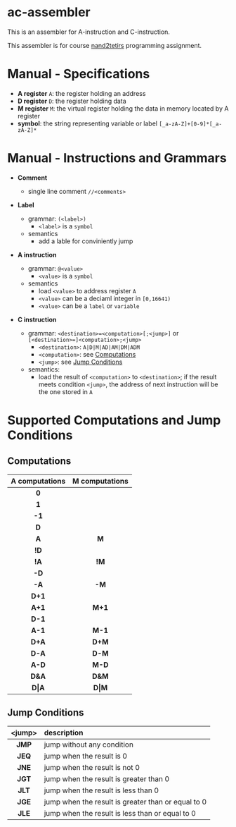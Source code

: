 # ac-assembler
This is an assembler for A-instruction and C-instruction.

This assembler is for course [nand2tetirs](https://www.coursera.org/learn/build-a-computer/home/welcome) programming assignment.

# Manual - Specifications
* **A register** `A`: the register holding an address
* **D register** `D`: the register holding data
* **M register** `M`: the virtual register holding the data in memory located by A register
* **symbol**: the string representing variable or label `[_a-zA-Z]+[0-9]*[_a-zA-Z]*`

# Manual - Instructions and Grammars
* **Comment**
  * single line comment `//<comments>`
* **Label**
  * grammar: `(<label>)` 
    * `<label>` is a `symbol`
  * semantics
    * add a lable for conviniently jump
  
* **A instruction**
  * grammar: `@<value>`
    * `<value>` is a `symbol`
  * semantics
    * load `<value>` to address register `A`
    * `<value>` can be a deciaml integer in `[0,16641)`
    * `<value>` can be a `label` or `variable` 
* **C instruction**
  * grammar: `<destination>=<computation>[;<jump>]` or `[<destination>=]<computation>;<jump>`
    * `<destination>`: `A|D|M|AD|AM|DM|ADM`
    * `<computation>`: see [Computations](#computations)
    * `<jump>`: see [Jump Conditions](#jump-conditions)
  * semantics:
    * load the result of `<computation>` to `<destination>`; if the result meets condition `<jump>`, the address of next instruction will be the one stored in `A`

# Supported Computations and Jump Conditions
## Computations
| A computations | M computations |
| :------------: | :------------: |
|     **0**      |                |
|     **1**      |                |
|     **-1**     |                |
|     **D**      |                |
|     **A**      |     **M**      |
|     **!D**     |                |
|     **!A**     |     **!M**     |
|     **-D**     |                |
|     **-A**     |     **-M**     |
|    **D+1**     |                |
|    **A+1**     |    **M+1**     |
|    **D-1**     |                |
|    **A-1**     |    **M-1**     |
|    **D+A**     |    **D+M**     |
|    **D-A**     |    **D-M**     |
|    **A-D**     |    **M-D**     |
|    **D&A**     |    **D&M**     |
|    **D\|A**    |    **D\|M**    |

## Jump Conditions

| \<jump\> | description                                        |
|:--------:| :------------------------------------------------- |
| **JMP**  | jump without any condition                         |
| **JEQ**  | jump when the result is 0                          |
| **JNE**  | jump when the result is not 0                      |
| **JGT**  | jump when the result is greater than 0             |
| **JLT**  | jump when the result is less than 0                |
| **JGE**  | jump when the result is greater than or equal to 0 |
| **JLE**  | jump when the result is less than or equal to 0    |

